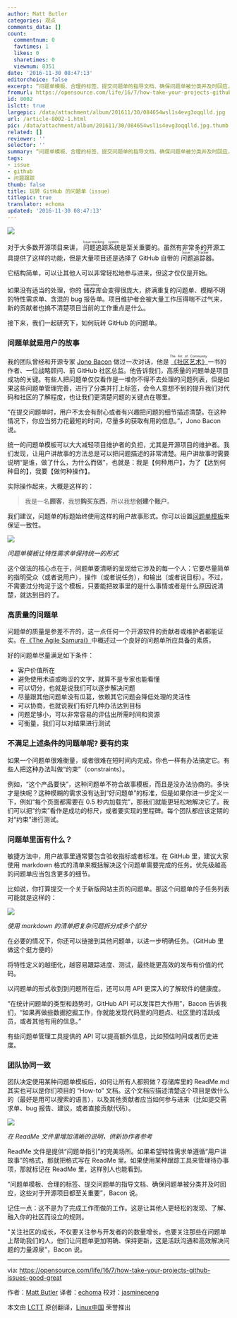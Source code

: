 ```yaml
---
author: Matt Butler
categories: 观点
comments_data: []
count:
  commentnum: 0
  favtimes: 1
  likes: 0
  sharetimes: 0
  viewnum: 8351
date: '2016-11-30 08:47:13'
editorchoice: false
excerpt: “问题单模板、合理的标签、提交问题单的指导文档、确保问题单被分类并及时回应，这些对于开源项目都至关重要”，Bacon 说。
fromurl: https://opensource.com/life/16/7/how-take-your-projects-github-issues-good-great
id: 8002
islctt: true
largepic: /data/attachment/album/201611/30/084654wsl1s4evg3oqqlld.jpg
url: /article-8002-1.html
pic: /data/attachment/album/201611/30/084654wsl1s4evg3oqqlld.jpg.thumb.jpg
related: []
reviewer: ''
selector: ''
summary: “问题单模板、合理的标签、提交问题单的指导文档、确保问题单被分类并及时回应，这些对于开源项目都至关重要”，Bacon 说。
tags:
- issue
- github
- 问题跟踪
thumb: false
title: 玩转 GitHub 的问题单（issue）
titlepic: true
translator: echoma
updated: '2016-11-30 08:47:13'
---
```


![](/data/attachment/album/201611/30/084654wsl1s4evg3oqqlld.jpg)


对于大多数开源项目来讲，<ruby> 问题追踪系统 <rp>  （ </rp> <rt>  Issue-tracking system </rt> <rp>  ） </rp></ruby>是至关重要的。虽然有非常多的开源工具提供了这样的功能，但是大量项目还是选择了 GitHub 自带的<ruby> 问题追踪器 <rp>  （ </rp> <rt>  Issue Tracker </rt> <rp>  ） </rp></ruby>。


它结构简单，可以让其他人可以非常轻松地参与进来，但这才仅仅是开始。


如果没有适当的处理，你的<ruby> 储存库 <rp>  （ </rp> <rt>  repository </rt> <rp>  ） </rp></ruby>会变得很庞大，挤满重复的问题单、模糊不明的特性需求单、含混的 bug 报告单。项目维护者会被大量工作压得喘不过气来，新的贡献者也搞不清楚项目当前的工作重点是什么。


接下来，我们一起研究下，如何玩转 GitHub 的问题单。


### 问题单就是用户的故事


我的团队曾经和开源专家 [Jono Bacon](http://www.jonobacon.org/) 做过一次对话，他是<ruby> <a href="http://www.artofcommunityonline.org/">  《社区艺术》 </a> <rp>  （ </rp> <rt>  The Art of Community </rt> <rp>  ） </rp></ruby>一书的作者、一位战略顾问、前 GitHub 社区总监。他告诉我们，高质量的问题单是项目成功的关键。有些人把问题单仅仅看作是一堆你不得不去处理的问题列表，但是如果这些问题单管理完善，进行了分类并打上标签，会令人意想不到的提升我们对代码和社区的了解程度，也让我们更清楚问题的关键点在哪里。


“在提交问题单时，用户不太会有耐心或者有兴趣把问题的细节描述清楚。在这种情况下，你应当努力花最短的时间，尽量多的获取有用的信息。”，Jono Bacon 说。


统一的问题单模板可以大大减轻项目维护者的负担，尤其是开源项目的维护者。我们发现，让用户讲故事的方法总是可以把问题描述的非常清楚。用户讲故事时需要说明“是谁，做了什么，为什么而做”，也就是：我是【何种用户】，为了【达到何种目的】，我要【做何种操作】。


实际操作起来，大概是这样的：



> 
> 我是一名**顾客**，我想**购买东西**，所以我想**创建个账户**。
> 
> 
> 


我们建议，问题单的标题始终使用这样的用户故事形式。你可以设置[问题单模板](https://help.github.com/articles/creating-an-issue-template-for-your-repository/)来保证一致性。


![](/data/attachment/album/201611/30/084716xnqd7lbddbb3q60q.png)


*问题单模板让特性需求单保持统一的形式*


这个做法的核心点在于，问题单要清晰的呈现给它涉及的每一个人：它要尽量简单的指明受众（或者说用户），操作（或者说任务），和输出（或者说目标）。不过，不需要过分拘泥于这个模板，只要能把故事里的是什么事情或者是什么原因说清楚，就达到目的了。


### 高质量的问题单


问题单的质量是参差不齐的，这一点任何一个开源软件的贡献者或维护者都能证实。在[《The Agile Samurai》](https://www.amazon.ca/Agile-Samurai-Masters-Deliver-Software/dp/1934356581)中概述过一个良好的问题单所应具备的素质。


好的问题单尽量满足如下条件：


* 客户价值所在
* 避免使用术语或晦涩的文字，就算不是专家也能看懂
* 可以切分，也就是说我们可以逐步解决问题
* 尽量跟其他问题单没有瓜葛，依赖其它问题会降低处理的灵活性
* 可以协商，也就说我们有好几种办法达到目标
* 问题足够小，可以非常容易的评估出所需时间和资源
* 可衡量，我们可以对结果进行测试


### 不满足上述条件的问题单呢? 要有约束


如果一个问题单很难衡量，或者很难在短时间内完成，你也一样有办法搞定它。有些人把这种办法叫做“约束”（constraints）。


例如，“这个产品要快”，这种问题单不符合故事模板，而且是没办法协商的。多快才是快呢？这种模糊的需求没有达到“好问题单”的标准，但是如果你进一步定义一下，例如“每个页面都需要在 0.5 秒内加载完”，那我们就能更轻松地解决它了。我们可以把“约束”看作是成功的标尺，或者要实现的里程碑。每个团队都应该定期的对“约束”进行测试。


### 问题单里面有什么？


敏捷方法中，用户故事里通常要包含验收指标或者标准。在 GitHub 里，建议大家使用 markdown 格式的清单来概括解决这个问题单需要完成的任务。优先级越高的问题单应当包含更多的细节。


比如说，你打算提交一个关于新版网站主页的问题单。那这个问题单的子任务列表可能就是这样的：


![](/data/attachment/album/201611/30/084717fhcxfpbf3hjbzxxj.png)


*使用 markdown 的清单把复杂问题拆分成多个部分*


在必要的情况下，你还可以链接到其他问题单，以进一步明确任务。（GitHub 里做这个挺方便的）


将特性定义的越细化，越容易跟踪进度、测试，最终能更高效的发布有价值的代码。


以问题单的形式收到到问题所在后，还可以用 API 更深入的了解软件的健康度。


“在统计问题单的类型和趋势时，GitHub API 可以发挥巨大作用”，Bacon 告诉我们，“如果再做些数据挖掘工作，你就能发现代码里的问题点、社区里的活跃成员，或者其他有用的信息。”


有些问题单管理工具提供的 API 可以提高额外信息，比如预估时间或者历史进度。


### 团队协同一致


团队决定使用某种问题单模板后，如何让所有人都照做？存储库里的 ReadMe.md 其实也可以是你们项目的 “How-to” 文档。这个文档应描述清楚这个项目是做什么的（最好是用可以搜索的语言），以及其他贡献者应当如何参与进来（比如提交需求单、bug 报告、建议，或者直接贡献代码）。


![](/data/attachment/album/201611/30/084717dcpkczzo3cclx43d.png)


*在 ReadMe 文件里增加清晰的说明，供新协作者参考*


ReadMe 文件是提供“问题单指引”的完美场所。如果希望特性需求单遵循“用户讲故事”的格式，那就把格式写在 ReadMe 里。如果使用某种跟踪工具来管理待办事项，那就标记在 ReadMe 里，这样别人也能看到。


“问题单模板、合理的标签、提交问题单的指导文档、确保问题单被分类并及时回应，这些对于开源项目都至关重要”，Bacon 说。


记住一点：这不是为了完成工作而做的工作。这是让其他人更轻松的发现、了解、融入你的社区而设立的规则。


"关注社区的成长，不仅要关注参与开发者的的数量增长，也要关注那些在问题单上帮助我们的人，他们让问题单更加明确、保持更新，这是活跃沟通和高效解决问题的力量源泉"，Bacon 说。




---


via: <https://opensource.com/life/16/7/how-take-your-projects-github-issues-good-great>


作者：[Matt Butler](https://opensource.com/users/mattzenhub) 译者：[echoma](https://github.com/echoma) 校对：[jasminepeng](https://github.com/jasminepeng)


本文由 [LCTT](https://github.com/LCTT/TranslateProject) 原创翻译，[Linux中国](https://linux.cn/) 荣誉推出